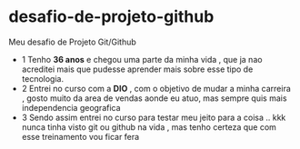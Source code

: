 # desafio-de-projeto-github

Meu desafio de Projeto Git/Github<br>

- 1 Tenho **36 anos** e chegou uma parte da minha vida , que ja nao acreditei mais que pudesse aprender mais sobre esse tipo de tecnologia.<br>
- 2 Entrei no curso com a **DIO** , com o objetivo de mudar a minha carreira , gosto muito da area de vendas aonde eu atuo, mas sempre quis mais independencia geografica<br> 
- 3 Sendo assim entrei no curso para testar meu jeito para a coisa .. kkk  nunca tinha visto git ou github  na vida , mas tenho certeza que com esse treinamento vou ficar fera
